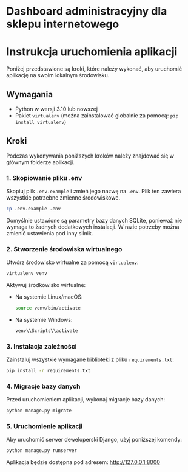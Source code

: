 # Dashboard administracyjny dla sklepu internetowego

# Instrukcja uruchomienia aplikacji

Poniżej przedstawione są kroki, które należy wykonać, aby uruchomić aplikację na swoim lokalnym środowisku.

## Wymagania

- Python w wersji 3.10 lub nowszej
- Pakiet `virtualenv` (można zainstalować globalnie za pomocą: `pip install virtualenv`)

## Kroki
Podczas wykonywania poniższych kroków należy znajdować się w głównym folderze aplikacji.

### 1. Skopiowanie pliku .env

Skopiuj plik `.env.example` i zmień jego nazwę na `.env`. Plik ten zawiera wszystkie potrzebne zmienne środowiskowe.

```bash
cp .env.example .env
```
Domyślnie ustawione są parametry bazy danych SQLite, ponieważ nie wymaga to żadnych dodatkowych instalacji.
W razie potrzeby można zmienić ustawienia pod inny silnik.

### 2. Stworzenie środowiska wirtualnego
Utwórz środowisko wirtualne za pomocą `virtualenv`:

```bash
virtualenv venv
```

Aktywuj środkowisko wirtualne:

- Na systemie Linux/macOS:
    ```bash
    source venv/bin/activate
    ```
- Na systemie Windows:
    ```bash
    venv\\Scripts\\activate
    ``` 

### 3. Instalacja zależności
Zainstaluj wszystkie wymagane biblioteki z pliku `requirements.txt`:

```bash
pip install -r requirements.txt
```

### 4. Migracje bazy danych
Przed uruchomieniem aplikacji, wykonaj migracje bazy danych:

```bash
python manage.py migrate
```

### 5. Uruchomienie aplikacji
Aby uruchomić serwer deweloperski Django, użyj poniższej komendy:

```bash
python manage.py runserver
```
Aplikacja będzie dostępna pod adresem: http://127.0.0.1:8000